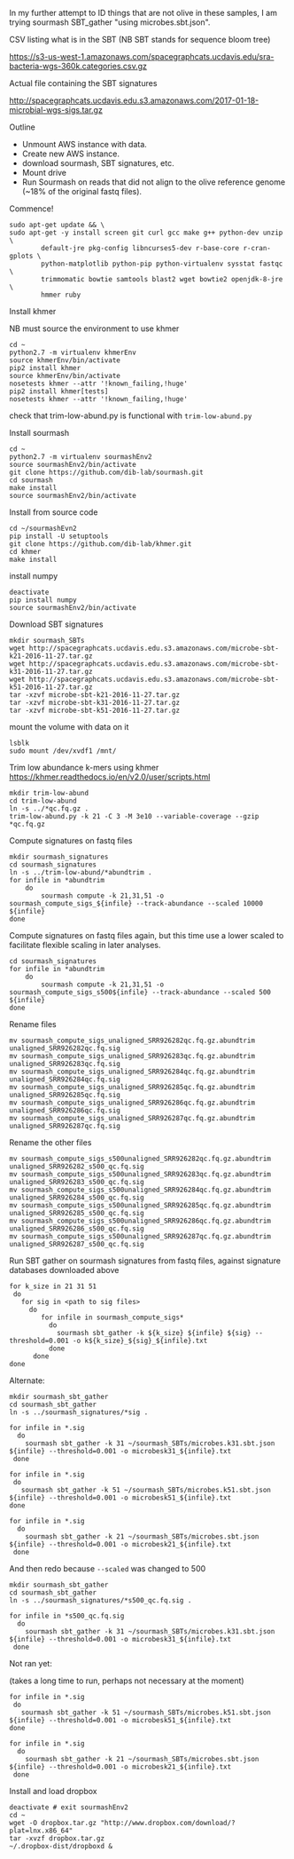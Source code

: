 In my further attempt to ID things that are not olive in these samples, I am trying sourmash SBT_gather "using microbes.sbt.json". 

CSV listing what is in the SBT (NB SBT stands for sequence bloom tree)

https://s3-us-west-1.amazonaws.com/spacegraphcats.ucdavis.edu/sra-bacteria-wgs-360k.categories.csv.gz

Actual file containing the SBT signatures

http://spacegraphcats.ucdavis.edu.s3.amazonaws.com/2017-01-18-microbial-wgs-sigs.tar.gz

Outline
* Unmount AWS instance with data. 
* Create new AWS instance. 
* download sourmash, SBT signatures, etc. 
* Mount drive 
* Run Sourmash on reads that did not align to the olive reference genome (~18% of the original fastq files). 

Commence!

```
sudo apt-get update && \
sudo apt-get -y install screen git curl gcc make g++ python-dev unzip \
        default-jre pkg-config libncurses5-dev r-base-core r-cran-gplots \
        python-matplotlib python-pip python-virtualenv sysstat fastqc \
        trimmomatic bowtie samtools blast2 wget bowtie2 openjdk-8-jre \
        hmmer ruby
```
        
Install khmer 

NB must source the environment to use khmer
```
cd ~
python2.7 -m virtualenv khmerEnv
source khmerEnv/bin/activate
pip2 install khmer
source khmerEnv/bin/activate
nosetests khmer --attr '!known_failing,!huge'
pip2 install khmer[tests]
nosetests khmer --attr '!known_failing,!huge'
```

check that trim-low-abund.py is functional with `trim-low-abund.py`

Install sourmash
```
cd ~
python2.7 -m virtualenv sourmashEnv2
source sourmashEnv2/bin/activate
git clone https://github.com/dib-lab/sourmash.git
cd sourmash
make install
source sourmashEnv2/bin/activate
```

Install from source code
```
cd ~/sourmashEvn2
pip install -U setuptools
git clone https://github.com/dib-lab/khmer.git
cd khmer
make install
```

install numpy
```
deactivate
pip install numpy 
source sourmashEnv2/bin/activate
```

Download SBT signatures 
```
mkdir sourmash_SBTs
wget http://spacegraphcats.ucdavis.edu.s3.amazonaws.com/microbe-sbt-k21-2016-11-27.tar.gz
wget http://spacegraphcats.ucdavis.edu.s3.amazonaws.com/microbe-sbt-k31-2016-11-27.tar.gz
wget http://spacegraphcats.ucdavis.edu.s3.amazonaws.com/microbe-sbt-k51-2016-11-27.tar.gz
tar -xzvf microbe-sbt-k21-2016-11-27.tar.gz
tar -xzvf microbe-sbt-k31-2016-11-27.tar.gz
tar -xzvf microbe-sbt-k51-2016-11-27.tar.gz
```

mount the volume with data on it
```
lsblk
sudo mount /dev/xvdf1 /mnt/
```

Trim low abundance k-mers using khmer
https://khmer.readthedocs.io/en/v2.0/user/scripts.html
```
mkdir trim-low-abund
cd trim-low-abund
ln -s ../*qc.fq.gz .
trim-low-abund.py -k 21 -C 3 -M 3e10 --variable-coverage --gzip *qc.fq.gz
```

Compute signatures on fastq files
```
mkdir sourmash_signatures
cd sourmash_signatures
ln -s ../trim-low-abund/*abundtrim .
for infile in *abundtrim
    do
        sourmash compute -k 21,31,51 -o sourmash_compute_sigs_${infile} --track-abundance --scaled 10000 ${infile}
done
```

Compute signatures on fastq files again, but this time use a lower scaled to facilitate flexible scaling in later analyses.
```
cd sourmash_signatures
for infile in *abundtrim
    do
        sourmash compute -k 21,31,51 -o sourmash_compute_sigs_s500${infile} --track-abundance --scaled 500 ${infile}
done
```

Rename files
```
mv sourmash_compute_sigs_unaligned_SRR926282qc.fq.gz.abundtrim unaligned_SRR926282qc.fq.sig
mv sourmash_compute_sigs_unaligned_SRR926283qc.fq.gz.abundtrim unaligned_SRR926283qc.fq.sig
mv sourmash_compute_sigs_unaligned_SRR926284qc.fq.gz.abundtrim unaligned_SRR926284qc.fq.sig
mv sourmash_compute_sigs_unaligned_SRR926285qc.fq.gz.abundtrim unaligned_SRR926285qc.fq.sig
mv sourmash_compute_sigs_unaligned_SRR926286qc.fq.gz.abundtrim unaligned_SRR926286qc.fq.sig
mv sourmash_compute_sigs_unaligned_SRR926287qc.fq.gz.abundtrim unaligned_SRR926287qc.fq.sig
```

Rename the other files
```
mv sourmash_compute_sigs_s500unaligned_SRR926282qc.fq.gz.abundtrim unaligned_SRR926282_s500_qc.fq.sig
mv sourmash_compute_sigs_s500unaligned_SRR926283qc.fq.gz.abundtrim unaligned_SRR926283_s500_qc.fq.sig
mv sourmash_compute_sigs_s500unaligned_SRR926284qc.fq.gz.abundtrim unaligned_SRR926284_s500_qc.fq.sig
mv sourmash_compute_sigs_s500unaligned_SRR926285qc.fq.gz.abundtrim unaligned_SRR926285_s500_qc.fq.sig
mv sourmash_compute_sigs_s500unaligned_SRR926286qc.fq.gz.abundtrim unaligned_SRR926286_s500_qc.fq.sig
mv sourmash_compute_sigs_s500unaligned_SRR926287qc.fq.gz.abundtrim unaligned_SRR926287_s500_qc.fq.sig
```

Run SBT gather on sourmash signatures from fastq files, against signature databases downloaded above
```
for k_size in 21 31 51
 do
   for sig in <path to sig files>
     do
        for infile in sourmash_compute_sigs*
          do
            sourmash sbt_gather -k ${k_size} ${infile} ${sig} --threshold=0.001 -o k${k_size}_${sig}_${infile}.txt
          done 
      done
done
```


Alternate:
```
mkdir sourmash_sbt_gather
cd sourmash_sbt_gather
ln -s ../sourmash_signatures/*sig .
```
```
for infile in *.sig
  do
    sourmash sbt_gather -k 31 ~/sourmash_SBTs/microbes.k31.sbt.json ${infile} --threshold=0.001 -o microbesk31_${infile}.txt
 done
 ```
 ```
for infile in *.sig
  do
    sourmash sbt_gather -k 51 ~/sourmash_SBTs/microbes.k51.sbt.json ${infile} --threshold=0.001 -o microbesk51_${infile}.txt
 done
```
```
for infile in *.sig
  do
    sourmash sbt_gather -k 21 ~/sourmash_SBTs/microbes.sbt.json ${infile} --threshold=0.001 -o microbesk21_${infile}.txt
 done
 ```
And then redo because `--scaled` was changed to 500
```
mkdir sourmash_sbt_gather
cd sourmash_sbt_gather
ln -s ../sourmash_signatures/*s500_qc.fq.sig .
```
```
for infile in *s500_qc.fq.sig
  do
    sourmash sbt_gather -k 31 ~/sourmash_SBTs/microbes.k31.sbt.json ${infile} --threshold=0.001 -o microbesk31_${infile}.txt
 done
 ```
 
 
 
 
 
 
 Not ran yet:
 
 (takes a long time to run, perhaps not necessary at the moment)
 ```
for infile in *.sig
  do
    sourmash sbt_gather -k 51 ~/sourmash_SBTs/microbes.k51.sbt.json ${infile} --threshold=0.001 -o microbesk51_${infile}.txt
 done
```
```
for infile in *.sig
  do
    sourmash sbt_gather -k 21 ~/sourmash_SBTs/microbes.sbt.json ${infile} --threshold=0.001 -o microbesk21_${infile}.txt
 done
 ```
Install and load dropbox
```
deactivate # exit sourmashEnv2
cd ~
wget -O dropbox.tar.gz "http://www.dropbox.com/download/?plat=lnx.x86_64"
tar -xvzf dropbox.tar.gz
~/.dropbox-dist/dropboxd &
```
